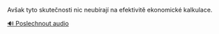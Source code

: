 
Avšak tyto skutečnosti nic neubírají na efektivitě ekonomické kalkulace.

[🔊 Poslechnout audio](/data/7-paragraphs/audio/chapter_42/para_011-Avak-tyto-skutenosti-nic-neubraj-na-efektivit.mp3)
